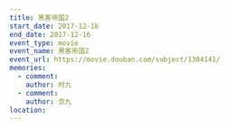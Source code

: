 ```yaml
---
title: 黑客帝国2
start_date: 2017-12-16
end_date: 2017-12-16
event_type: movie
event_name: 黑客帝国2
event_url: https://movie.douban.com/subject/1304141/
memories:
  - comment: 
    author: 时九
  - comment: 
    author: 念九  
location: 
---
```

